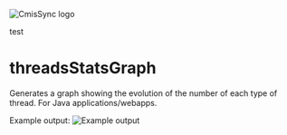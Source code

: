 ![CmisSync logo](https://github.com/nicolas-raoul/CmisSync/raw/master/CmisSync/Windows/Pixmaps/WixUIBanner.bmp)

test

threadsStatsGraph
=================

Generates a graph showing the evolution of the number of each type of thread. For Java applications/webapps.

Example output:
![Example output](https://raw.github.com/nicolas-raoul/threadsStatsGraph/master/example-graph.png)
